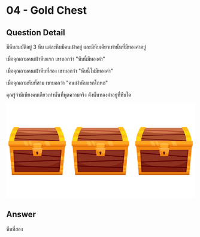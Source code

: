 # 04 - Gold Chest
## Question Detail
มีหีบสมบัติอยู่ 3 หีบ แต่ละหีบมีคนเฝ้าอยู่ และมีหีบเดียวเท่านั้นที่มีทองคำอยู่

เมื่อคุณถามคนเฝ้าหีบแรก เขาบอกว่า "หีบนี้มีทองคำ"

เมื่อคุณถามคนเฝ้าหีบที่สอง เขาบอกว่า "หีบนี้ไม่มีทองคำ"

เมื่อคุณถามหีบที่สาม เขาบอกว่า "คนเฝ้าหีบแรกโกหก"

คุณรู้ว่ามีเพียงคนเดียวเท่านั้นที่พูดความจริง ดังนั้นทองคำอยู่ที่หีบใด

![](assets/gold_chest.png)

## Answer
หีบที่สอง

